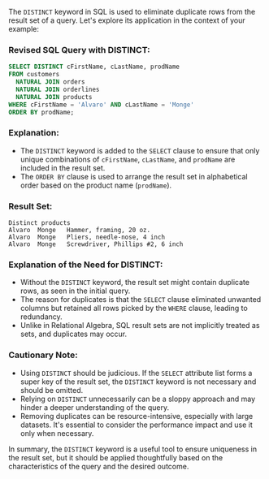 The `DISTINCT` keyword in SQL is used to eliminate duplicate rows from the result set of a query. Let's explore its application in the context of your example:

### Revised SQL Query with DISTINCT:
```sql
SELECT DISTINCT cFirstName, cLastName, prodName
FROM customers 
  NATURAL JOIN orders
  NATURAL JOIN orderlines
  NATURAL JOIN products
WHERE cFirstName = 'Alvaro' AND cLastName = 'Monge'
ORDER BY prodName;
```

### Explanation:
- The `DISTINCT` keyword is added to the `SELECT` clause to ensure that only unique combinations of `cFirstName`, `cLastName`, and `prodName` are included in the result set.
- The `ORDER BY` clause is used to arrange the result set in alphabetical order based on the product name (`prodName`).

### Result Set:
```
Distinct products
Alvaro	Monge	Hammer, framing, 20 oz.
Alvaro	Monge	Pliers, needle-nose, 4 inch
Alvaro	Monge	Screwdriver, Phillips #2, 6 inch
```

### Explanation of the Need for DISTINCT:
- Without the `DISTINCT` keyword, the result set might contain duplicate rows, as seen in the initial query.
- The reason for duplicates is that the `SELECT` clause eliminated unwanted columns but retained all rows picked by the `WHERE` clause, leading to redundancy.
- Unlike in Relational Algebra, SQL result sets are not implicitly treated as sets, and duplicates may occur.

### Cautionary Note:
- Using `DISTINCT` should be judicious. If the `SELECT` attribute list forms a super key of the result set, the `DISTINCT` keyword is not necessary and should be omitted.
- Relying on `DISTINCT` unnecessarily can be a sloppy approach and may hinder a deeper understanding of the query.
- Removing duplicates can be resource-intensive, especially with large datasets. It's essential to consider the performance impact and use it only when necessary.

In summary, the `DISTINCT` keyword is a useful tool to ensure uniqueness in the result set, but it should be applied thoughtfully based on the characteristics of the query and the desired outcome.